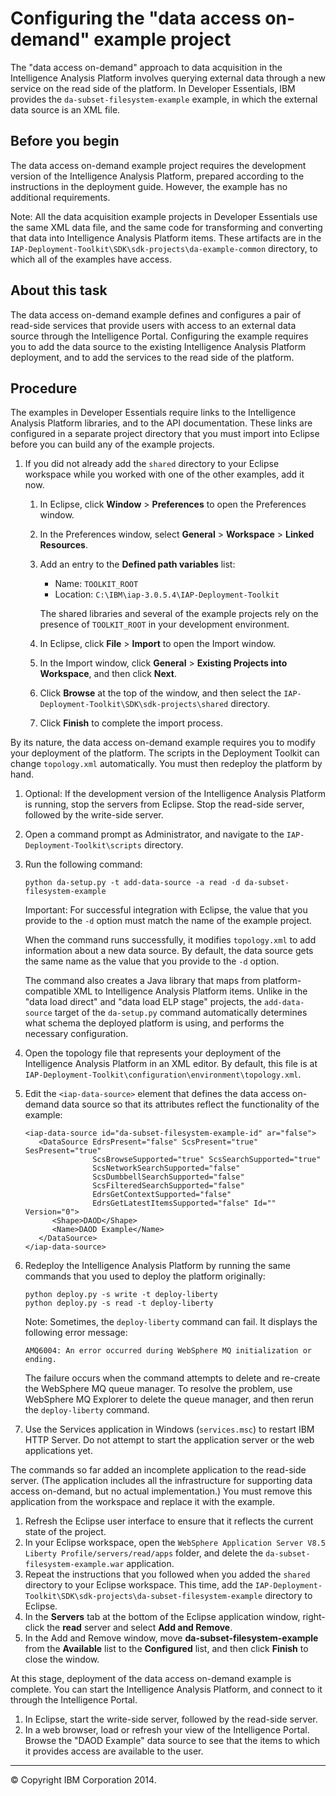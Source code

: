 Configuring the "data access on-demand" example project
=======================================================

The "data access on-demand" approach to data acquisition in the Intelligence Analysis Platform involves querying external data through a new service on the read side of the platform. In Developer Essentials, IBM provides the `da-subset-filesystem-example` example, in which the external data source is an XML file.

Before you begin
----------------

The data access on-demand example project requires the development version of the Intelligence Analysis Platform, prepared according to the instructions in the deployment guide. However, the example has no additional requirements.

Note: All the data acquisition example projects in Developer Essentials use the same XML data file, and the same code for transforming and converting that data into Intelligence Analysis Platform items. These artifacts are in the `IAP-Deployment-Toolkit\SDK\sdk-projects\da-example-common` directory, to which all of the examples have access.

About this task
---------------

The data access on-demand example defines and configures a pair of read-side services that provide users with access to an external data source through the Intelligence Portal. Configuring the example requires you to add the data source to the existing Intelligence Analysis Platform deployment, and to add the services to the read side of the platform.

Procedure
---------

The examples in Developer Essentials require links to the Intelligence Analysis Platform libraries, and to the API documentation. These links are configured in a separate project directory that you must import into Eclipse before you can build any of the example projects.

1.  If you did not already add the `shared` directory to your Eclipse workspace while you worked with one of the other examples, add it now.
    1.  In Eclipse, click **Window** \> **Preferences** to open the Preferences window.
    2.  In the Preferences window, select **General** \> **Workspace** \> **Linked Resources**.
    3.  Add an entry to the **Defined path variables** list:

        -   Name: `TOOLKIT_ROOT`
        -   Location: `C:\IBM\iap-3.0.5.4\IAP-Deployment-Toolkit`

        The shared libraries and several of the example projects rely on the presence of `TOOLKIT_ROOT` in your development environment.

    4.  In Eclipse, click **File** \> **Import** to open the Import window.
    5.  In the Import window, click **General** \> **Existing Projects into Workspace**, and then click **Next**.
    6.  Click **Browse** at the top of the window, and then select the `IAP-Deployment-Toolkit\SDK\sdk-projects\shared` directory.
    7.  Click **Finish** to complete the import process.

By its nature, the data access on-demand example requires you to modify your deployment of the platform. The scripts in the Deployment Toolkit can change `topology.xml` automatically. You must then redeploy the platform by hand.

1.  Optional: If the development version of the Intelligence Analysis Platform is running, stop the servers from Eclipse. Stop the read-side server, followed by the write-side server.
2.  Open a command prompt as Administrator, and navigate to the `IAP-Deployment-Toolkit\scripts` directory.
3.  Run the following command:

    ``` {.pre .codeblock}
    python da-setup.py -t add-data-source -a read -d da-subset-filesystem-example
    ```

    Important: For successful integration with Eclipse, the value that you provide to the `-d` option must match the name of the example project.

    When the command runs successfully, it modifies `topology.xml` to add information about a new data source. By default, the data source gets the same name as the value that you provide to the `-d` option.

    The command also creates a Java library that maps from platform-compatible XML to Intelligence Analysis Platform items. Unlike in the "data load direct" and "data load ELP stage" projects, the `add-data-source` target of the `da-setup.py` command automatically determines what schema the deployed platform is using, and performs the necessary configuration.

4.  Open the topology file that represents your deployment of the Intelligence Analysis Platform in an XML editor. By default, this file is at `IAP-Deployment-Toolkit\configuration\environment\topology.xml`.
5.  Edit the `<iap-data-source>` element that defines the data access on-demand data source so that its attributes reflect the functionality of the example:

    ``` {.pre .codeblock}
    <iap-data-source id="da-subset-filesystem-example-id" ar="false">
       <DataSource EdrsPresent="false" ScsPresent="true" SesPresent="true"
                   ScsBrowseSupported="true" ScsSearchSupported="true"
                   ScsNetworkSearchSupported="false"
                   ScsDumbbellSearchSupported="false"
                   ScsFilteredSearchSupported="false"
                   EdrsGetContextSupported="false"
                   EdrsGetLatestItemsSupported="false" Id="" Version="0">
          <Shape>DAOD</Shape>
          <Name>DAOD Example</Name>
       </DataSource>
    </iap-data-source>
    ```

6.  Redeploy the Intelligence Analysis Platform by running the same commands that you used to deploy the platform originally:

    ``` {.pre .codeblock}
    python deploy.py -s write -t deploy-liberty
    python deploy.py -s read -t deploy-liberty
    ```

    Note: Sometimes, the `deploy-liberty` command can fail. It displays the following error message:

    `AMQ6004: An error occurred during WebSphere MQ initialization or ending.`

    The failure occurs when the command attempts to delete and re-create the WebSphere MQ queue manager. To resolve the problem, use WebSphere MQ Explorer to delete the queue manager, and then rerun the `deploy-liberty` command.

7.  Use the Services application in Windows (`services.msc`) to restart IBM HTTP Server. Do not attempt to start the application server or the web applications yet.

The commands so far added an incomplete application to the read-side server. (The application includes all the infrastructure for supporting data access on-demand, but no actual implementation.) You must remove this application from the workspace and replace it with the example.

1.  Refresh the Eclipse user interface to ensure that it reflects the current state of the project.
2.  In your Eclipse workspace, open the `WebSphere Application Server V8.5 Liberty Profile/servers/read/apps` folder, and delete the `da-subset-filesystem-example.war` application.
3.  Repeat the instructions that you followed when you added the `shared` directory to your Eclipse workspace. This time, add the `IAP-Deployment-Toolkit\SDK\sdk-projects\da-subset-filesystem-example` directory to Eclipse.
4.  In the **Servers** tab at the bottom of the Eclipse application window, right-click the **read** server and select **Add and Remove**.
5.  In the Add and Remove window, move **da-subset-filesystem-example** from the **Available** list to the **Configured** list, and then click **Finish** to close the window.

At this stage, deployment of the data access on-demand example is complete. You can start the Intelligence Analysis Platform, and connect to it through the Intelligence Portal.

1.  In Eclipse, start the write-side server, followed by the read-side server.
2.  In a web browser, load or refresh your view of the Intelligence Portal. Browse the "DAOD Example" data source to see that the items to which it provides access are available to the user.

* * * * *

© Copyright IBM Corporation 2014.


